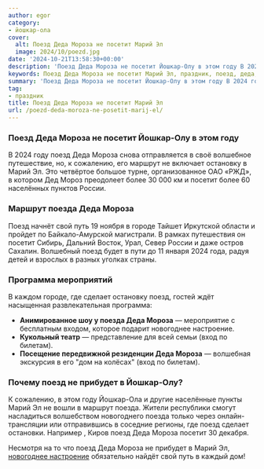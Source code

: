 ```yaml
---
author: egor
category:
- йошкар-ола
cover:
  alt: Поезд Деда Мороза не посетит Марий Эл
  image: 2024/10/poezd.jpg
date: '2024-10-21T13:58:30+00:00'
description: 'Поезд Деда Мороза не посетит Йошкар-Олу в этом году В 2024 году поезд Деда Мороза снова отправляется в своё волшебное путешествие, но, к сожалению, его...'
keywords: Поезд Деда Мороза не посетит Марий Эл, праздник, поезд, деда, мороза, посетит, поезда, йошкар, году, маршрут, марий, олу, 2024, сожалению, остановку, россии, свой
summary: 'Поезд Деда Мороза не посетит Йошкар-Олу в этом году В 2024 году поезд Деда Мороза снова отправляется в своё волшебное путешествие, но, к сожалению, его...'
tag:
- праздник
title: Поезд Деда Мороза не посетит Марий Эл
url: /poezd-deda-moroza-ne-posetit-marij-el/
---
```


### Поезд Деда Мороза не посетит Йошкар-Олу в этом году

В 2024 году поезд Деда Мороза снова отправляется в своё волшебное путешествие, но, к сожалению, его маршрут не включает остановку в Марий Эл. Это четвёртое большое турне, организованное ОАО «РЖД», в котором Дед Мороз преодолеет более 30 000 км и посетит более 60 населённых пунктов России.

### Маршрут поезда Деда Мороза

Поезд начнёт свой путь 19 ноября в городе Тайшет Иркутской области и пройдет по Байкало-Амурской магистрали. В рамках путешествия он посетит Сибирь, Дальний Восток, Урал, Север России и даже остров Сахалин. Волшебный поезд будет в пути до 11 января 2024 года, радуя детей и взрослых в разных уголках страны.

### Программа мероприятий

В каждом городе, где сделает остановку поезд, гостей ждёт насыщенная развлекательная программа:

- **Анимированное шоу у поезда Деда Мороза** — мероприятие с бесплатным входом, которое подарит новогоднее настроение.
- **Кукольный театр** — представление для всей семьи (вход по билетам).
- **Посещение передвижной резиденции Деда Мороза** — волшебная экскурсия в его "дом на колёсах" (вход по билетам).

### Почему поезд не прибудет в Йошкар-Олу?

К сожалению, в этом году Йошкар-Ола и другие населённые пункты Марий Эл не вошли в маршрут поезда. Жители республики смогут насладиться волшебством новогоднего поезда только через онлайн-трансляции или отправившись в соседние регионы, где поезд сделает остановки. Например , Киров поезд Деда Мороза посетит 30 декабря.

Несмотря на то что поезд Деда Мороза не прибудет в Марий Эл, [новогоднее настроение](/pismo_dedu_morozu/) обязательно найдёт свой путь в каждый дом!